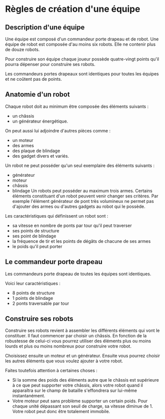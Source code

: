 # Règles de création d'une équipe

## Description d'une équipe 
Une équipe est composé d'un commandeur porte drapeau et de robot. Une équipe de robot est composée d'au moins          six robots. Elle ne contenir plus de douze robots. 

Pour construire son équipe chaque joueur possède quatre-vingt points qu'il pourra dépenser pour construire ses  robots. 

Les commandeurs portes drapeaux sont identiques pour toutes les équipes et ne coûtent pas de points. 

## Anatomie d'un robot

Chaque robot doit au minimum être composée des éléments suivants : 
 
* un châssis
* un générateur énergétique.

On peut aussi lui adjoindre d'autres pièces comme :

* un moteur
* des armes
* des plaque de blindage
* des gadget divers et variés.

Un robot ne peut posséder qu'un seul exemplaire des éléments suivants : 

* générateur
* moteur
* châssis
* blindage
Un robots peut posséder au maximum trois armes. Certains éléments constituant d'un robot peuvent venir changer ses critères. Par exemple l'élément générateur de pont très volumineux ne permet pas d'ajouter des armes ou d'autres gadgets au robot qui le possède.

Les caractéristiques qui définissent un robot sont : 

* sa vitesse en nombre de ponts par tour qu'il peut traverser
* ses points de structure
* ses point de blindage
* la fréquence de tir et les points de dégâts de chacune de ses armes
* le poids qu'il peut porter


## Le commandeur porte drapeau

Les commandeurs porte drapeau de toutes les équipes sont identiques. 

Voici leur caractéristiques : 

* 8 points de structure
* 1 points de blindage
* 2 ponts traversable par tour

## Construire ses robots

Construire ses robots revient à assembler les différents éléments qui vont le constituer. Il faut commencer par choisir un châssis. En fonction de la robustesse de celui-ci vous pourrez utiliser des éléments plus ou moins lourds et plus ou moins nombreux pour construire votre robot. 

Choisissez ensuite un moteur et un générateur. Ensuite vous pourrez choisir les autres éléments que vous voulez ajouter à votre robot. 

Faites toutefois attention à certaines choses : 

* Si la somme des poids des éléments autre que le châssis est supérieure à ce que peut supporter votre châssis, alors votre robot quand il apparaîtra sur le champ de bataille s'effondrera sur lui-même instantanément. 
* Votre moteur peut sans problème supporter un certain poids. Pour chaque unité dépassant son seuil de charge, sa vitesse diminue de 1. Votre robot peut donc être totalement immobile.